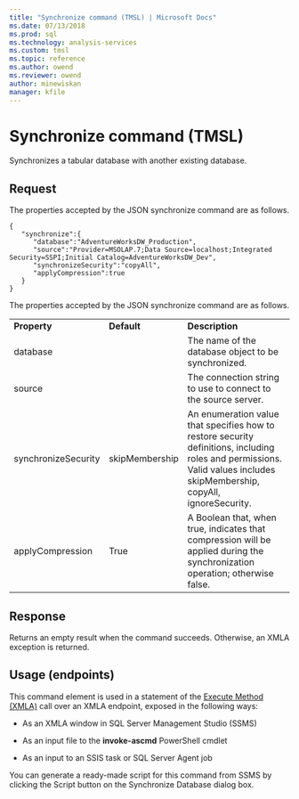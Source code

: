 ```yaml
---
title: "Synchronize command (TMSL) | Microsoft Docs"
ms.date: 07/13/2018
ms.prod: sql
ms.technology: analysis-services
ms.custom: tmsl
ms.topic: reference
ms.author: owend
ms.reviewer: owend
author: minewiskan
manager: kfile
---
```

# Synchronize command (TMSL)

  Synchronizes a tabular database with another existing database.  
  
## Request  

 The properties accepted by the JSON synchronize command are as follows.  
  
```  
{   
   "synchronize":{   
      "database":"AdventureWorksDW_Production",  
      "source":"Provider=MSOLAP.7;Data Source=localhost;Integrated Security=SSPI;Initial Catalog=AdventureWorksDW_Dev",  
      "synchronizeSecurity":"copyAll",  
      "applyCompression":true  
   }  
}  
```  
  
 The properties accepted by the JSON synchronize command are as follows.  
  
||||  
|-|-|-|  
|**Property**|**Default**|**Description**|  
|database||The name of the database object to be synchronized.|  
|source||The connection string to use to connect to the source server.|  
|synchronizeSecurity|skipMembership|An enumeration value that specifies how to restore security definitions, including roles and permissions. Valid values includes skipMembership, copyAll, ignoreSecurity.|  
|applyCompression|True|A Boolean that, when true, indicates that compression will be applied during the synchronization operation; otherwise false.|  
  
## Response  

 Returns an empty result when the command succeeds. Otherwise, an XMLA exception is returned.  
  
## Usage (endpoints)  

 This command element is used in  a statement of the [Execute Method &#40;XMLA&#41;](../../analysis-services/xmla/xml-elements-methods-execute.md) call over an XMLA endpoint, exposed in the following ways:  
  
-   As an XMLA window in SQL Server Management Studio (SSMS)  
  
-   As an input file to the **invoke-ascmd** PowerShell cmdlet  
  
-   As an input to an SSIS task or SQL Server Agent job  
  
 You can generate a ready-made script  for this command from SSMS by clicking the Script button on the Synchronize Database dialog box.